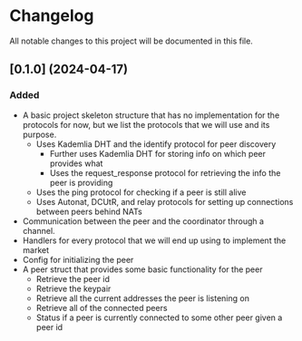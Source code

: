 # Changelog

All notable changes to this project will be documented in this file.

## [0.1.0] (2024-04-17)
### Added
- A basic project skeleton structure that has no implementation for the protocols
for now, but we list the protocols that we will use and its purpose.
  - Uses Kademlia DHT and the identify protocol for peer discovery
    - Further uses Kademlia DHT for storing info on which peer provides what 
    - Uses the request_response protocol for retrieving the info the peer is providing
  - Uses the ping protocol for checking if a peer is still alive
  - Uses Autonat, DCUtR, and relay protocols for setting up connections between peers behind NATs
- Communication between the peer and the coordinator through a channel.
- Handlers for every protocol that we will end up using to implement the market
- Config for initializing the peer
- A peer struct that provides some basic functionality for the peer
  - Retrieve the peer id 
  - Retrieve the keypair
  - Retrieve all the current addresses the peer is listening on 
  - Retrieve all of the connected peers
  - Status if a peer is currently connected to some other peer given a peer id
